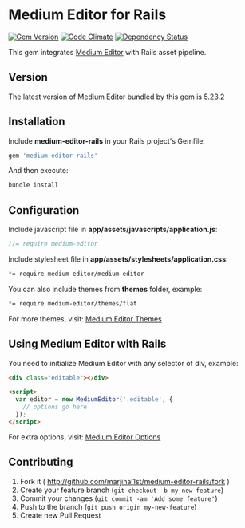 # Medium Editor for Rails

[![Gem Version](https://badge.fury.io/rb/medium-editor-rails.png)](http://badge.fury.io/rb/medium-editor-rails)
[![Code Climate](https://codeclimate.com/github/marjinal1st/medium-editor-rails.png)](https://codeclimate.com/github/marjinal1st/medium-editor-rails)
[![Dependency Status](https://gemnasium.com/marjinal1st/medium-editor-rails.svg)](https://gemnasium.com/marjinal1st/medium-editor-rails)

This gem integrates [Medium Editor](https://github.com/yabwe/medium-editor) with Rails asset pipeline.

## Version

The latest version of Medium Editor bundled by this gem is [5.23.2](https://github.com/yabwe/medium-editor/releases)

## Installation

Include **medium-editor-rails** in your Rails project's Gemfile:

```ruby
gem 'medium-editor-rails'
```

And then execute:

```bash
bundle install
```

## Configuration

Include javascript file in **app/assets/javascripts/application.js**:

```javascript
//= require medium-editor
```

Include stylesheet file in **app/assets/stylesheets/application.css**:

```scss
*= require medium-editor/medium-editor
```

You can also include themes from **themes** folder, example:

```scss
*= require medium-editor/themes/flat
```

For more themes, visit: [Medium Editor Themes](https://github.com/yabwe/medium-editor/wiki/Themes)

## Using Medium Editor with Rails

You need to initialize Medium Editor with any selector of div, example:

```html
<div class="editable"></div>

<script>
  var editor = new MediumEditor('.editable', {
    // options go here
  });
</script>
```

For extra options, visit: [Medium Editor Options](https://github.com/yabwe/medium-editor#mediumeditor-options)

## Contributing

1. Fork it ( http://github.com/marjinal1st/medium-editor-rails/fork )
2. Create your feature branch (`git checkout -b my-new-feature`)
3. Commit your changes (`git commit -am 'Add some feature'`)
4. Push to the branch (`git push origin my-new-feature`)
5. Create new Pull Request
